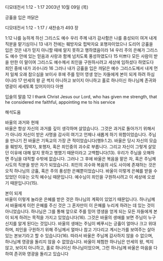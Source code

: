 디모데전서 1:12 - 1:17 
2003년 10월 09일 (목)

긍휼을 입은 까닭은



디모데전서 1:12 - 1:17 / 새찬송가 493 장


1:12 나를 능하게 하신 그리스도 예수 우리 주께 내가 감사함은 나를 충성되이 여겨 내게 직분을 맡기심이니
13 내가 전에는 훼방자요 핍박자요 포행자이었으나 도리어 긍휼을 입은 것은 내가 믿지 아니할 때에 알지 못하고 행하였음이라
14 우리 주의 은혜가 그리스도 예수 안에 있는 믿음과 사랑과 함께 넘치도록 풍성하였도다
15 미쁘다 모든 사람이 받을 만한 이 말이여 그리스도 예수께서 죄인을 구원하시려고 세상에 임하셨다 하였도다 죄인 중에 내가 괴수니라
16 그러나 내가 긍휼을 입은 까닭은 예수 그리스도께서 내게 먼저 일체 오래 참으심을 보이사 후에 주를 믿어 영생 얻는 자들에게 본이 되게 하려 하심이니라
17 만세의 왕 곧 썩지 아니하고 보이지 아니하고 홀로 하나이신 하나님께 존귀와 영광이 세세토록 있어지이다 아멘

입술의 말씀
12 I thank Christ Jesus our Lord, who has given me strength, that he considered me faithful, appointing me to his service

해석도움





바울의 과거와 현재  
바울은 항상 자신의 과거를 깊이 생각하며 살았습니다. 그것은 과거로 돌아가기 위해서가 아니라 자신이 받은 사명을 감사히 여기고 언제나 새롭게 하기 위함이었습니다. 주님을 만나기 전 바울은 기독교의 가장 큰 적이었습니다(행9:1.2). 바울은 당시 자신의 모습을 훼방자, 핍박자, 포행자, 혹은 죄인중의 괴수로 부릅니다. 그리고 자신이 그렇게 살았던 이유에 대해 알지 못하고 행했기 때문이라고 고백합니다(13). 우리가 주님을 오해하면 주님을 대적할 수밖에 없습니다. 그러나 그 후에 바울은 복음을 맡은 자, 혹은 주님께 사도의 직분을 받은 자가 되었습니다. 죄인의 괴수와 복음의 사도 사이에 존재하는 것은 오직 하나님의 긍휼, 혹은 주의 풍성한 은혜뿐이었습니다. 바울이 이렇게 은혜를 받을 수 있었던 이유는 오직 예수님 때문입니다. 예수님이 죄인을 구원하시려고 이 세상에 오셨기 때문입니다(15). 

본이 되게  
바울이 이렇게 놀라운 은혜를 받은 것은 하나님의 계획이 있었기 때문입니다. 하나님께서 바울에게 이런 은혜를 주신 것은 그 혼자만이 이 은혜를 누리게 하려는 데 있는 것이 아니었습니다. 하나님은 그를 통해 앞으로 주를 믿어 영생을 얻게 되는 모든 자들에게 본이 되게 하려는 목적을 가지고 있었습니다(16). 그것은 바울의 생애를 보면 주님이 누구신지를 알게 된다는 것입니다. 바울의 생애는 주님이 베푸시는 긍휼이 얼마나 크고 위대하며, 죄인을 구원하기 위해 주님께서 얼마나 참고 기다리고 계시는가를 보여주는 살아있는 본보기라고 할 수 있습니다(16). 따라서 바울은 주님께 감사하지 않을 수 없으며, 하나님께 영광을 돌리지 않을 수 없었습니다. 바울이 체험한 하나님은 만세의 왕, 썩지 않고, 보이지 아니하고, 홀로 하나이신 하나님이었으며, 그런 하나님께 바울은 마음을 다하여 존귀와 영광을 돌리고 있습니다